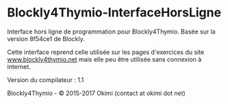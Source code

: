 # Blockly4Thymio-InterfaceHorsLigne

Interface hors ligne de programmation pour Blockly4Thymio. Basée sur la version 8f54ce1 de Blockly.

Cette interface reprend celle utilisée sur les pages d'exercices du site www.blockly4thymio.net mais elle peu être utilisée sans connexion à internet.

Version du compilateur : 1.1

Blockly4Thymio - © 2015-2017 Okimi (contact at okimi dot net)
